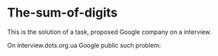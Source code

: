 # The-sum-of-digits
This is the solution of a task, proposed Google company on a interview.

On interview.dots.org.ua Google public such problem:

